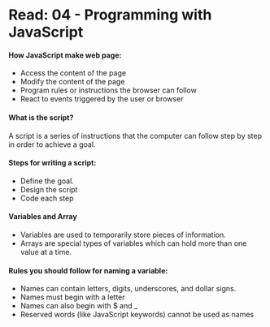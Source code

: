 # Read: 04 - Programming with JavaScript

#### How JavaScript make web page:
- Access the content of the page
- Modify the content of the page
- Program rules or instructions the browser can follow
- React to events triggered by the user or browser 

#### What is the script?
A script is a series of instructions that the computer
can follow step by step in order to achieve a goal.

#### Steps for writing a script:
- Define the goal.
- Design the script
- Code each step

#### Variables and Array
- Variables are used to temporarily store pieces of
information.
- Arrays are special types of variables which can hold more than one value at a time.

#### Rules you should follow for naming a variable:
- Names can contain letters, digits, underscores, and dollar signs.
- Names must begin with a letter
- Names can also begin with $ and _ 
- Reserved words (like JavaScript keywords) cannot be used as names
